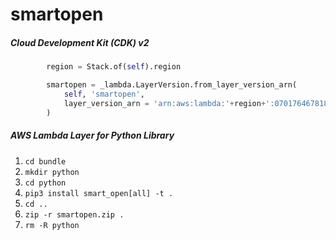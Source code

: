 # smartopen

##### Cloud Development Kit (CDK) v2

```python
        region = Stack.of(self).region

        smartopen = _lambda.LayerVersion.from_layer_version_arn(
            self, 'smartopen',
            layer_version_arn = 'arn:aws:lambda:'+region+':070176467818:layer:smartopen:1'
        )
```

##### AWS Lambda Layer for Python Library

 1. ```cd bundle```
 2. ```mkdir python```
 3. ```cd python```
 4. ```pip3 install smart_open[all] -t .```
 5. ```cd ..```
 6. ```zip -r smartopen.zip .```
 7. ```rm -R python```
 